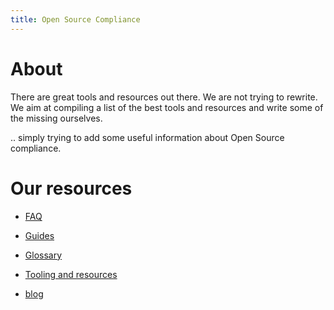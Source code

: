 ```yaml
---
title: Open Source Compliance
---
```


# About

There are great tools and resources out there. We are not trying to rewrite. We aim at compiling a list of the best tools and resources and write some of the missing ourselves.

.. simply trying to add some useful information about Open Source compliance. 

# Our resources

* [FAQ](/faq)

* [Guides](/guides/)

* [Glossary](/glossary/)

* [Tooling and resources](/tooling-resources/)

* [blog](https://blog.opensource-compliance.com)
